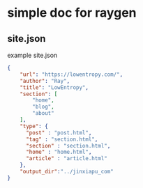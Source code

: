 # simple doc for raygen

## site.json

example site.json

```json
{
    "url": "https://lowentropy.com/",
    "author": "Ray",
    "title": "LowEntropy",
    "section": [
        "home",
        "blog",
        "about"
    ],
    "type": {
      "post" : "post.html",
      "tag" : "section.html",
      "section" : "section.html",
      "home" : "home.html",
      "article" : "article.html"
    },
    "output_dir":"../jinxiapu_com"
}
```